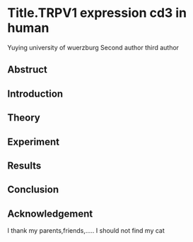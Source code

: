 # Title.TRPV1 expression cd3 in human
Yuying university of wuerzburg
Second author 
third author
## Abstruct

## Introduction

## Theory

## Experiment


## Results

## Conclusion

## Acknowledgement

I thank my parents,friends,.....
I should not find my cat
